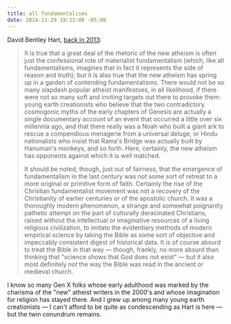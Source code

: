 ```yaml
---
title: all fundamentalisms
date: 2024-11-29 19:33:00 -05:00
---
```


David Bentley Hart, [back in 2013](https://bookshop.org/p/books/the-experience-of-god-being-consciousness-bliss-david-bentley-hart/9372125?ean=9780300209358):

>It is true that a great deal of the rhetoric of the new atheism is often just the confessional rote of materialist fundamentalism (which, like all fundamentalisms, imagines that in fact it represents the side of reason and truth); but it is also true that the new atheism has spring up in a garden of contending fundamentalisms. There would not be so many slapdash popular atheist manifestoes, in all likelihood, if there were not so many soft and inviting targets out there to provoke them: young earth creationists who believe that the two contradictory cosmogonic myths of the early chapters of Genesis are actually a single documentary account of an event that occurred a little over six millennia ago, and that there really was a Noah who built a giant ark to rescue a compendious menagerie from a universal deluge, or Hindu nationalists who insist that Rama's Bridge was actually built by Hanuman's monkeys, and so forth. Here, certainly, the new atheism has opponents against which it is well matched.
>
>It should be noted, though, just out of fairness, that the emergence of fundamentalism in the last century was not some sort of retreat to a more original or primitive form of faith. Certainly the rise of the Christian fundamentalist movement was not a recovery of the Christianity of earlier centuries or of the apostolic church. It was a thoroughly modern phenomenon, a strange and somewhat poignantly pathetic attempt on the part of culturally deracinated Christians, raised without the intellectual or imaginative resources of a living religious civilization, to imitate the evidentiary methods of modern empirical science by taking the Bible as some sort of objective and impeccably consistent digest of historical data. It is of course absurd to treat the Bible in that way — though, frankly, no more absurd than thinking that "science shows that God does not exist" — but it also most definitely *not* the way the Bible was read in the ancient or medieval church.

I know so many Gen X folks whose early adulthood was marked by the charisma of the "new" atheist writers in the 2000's and whose imagination for religion has stayed there. And I grew up among many young earth creationists — I can't afford to be quite as condescending as Hart is here — but the twin conundrum remains. 